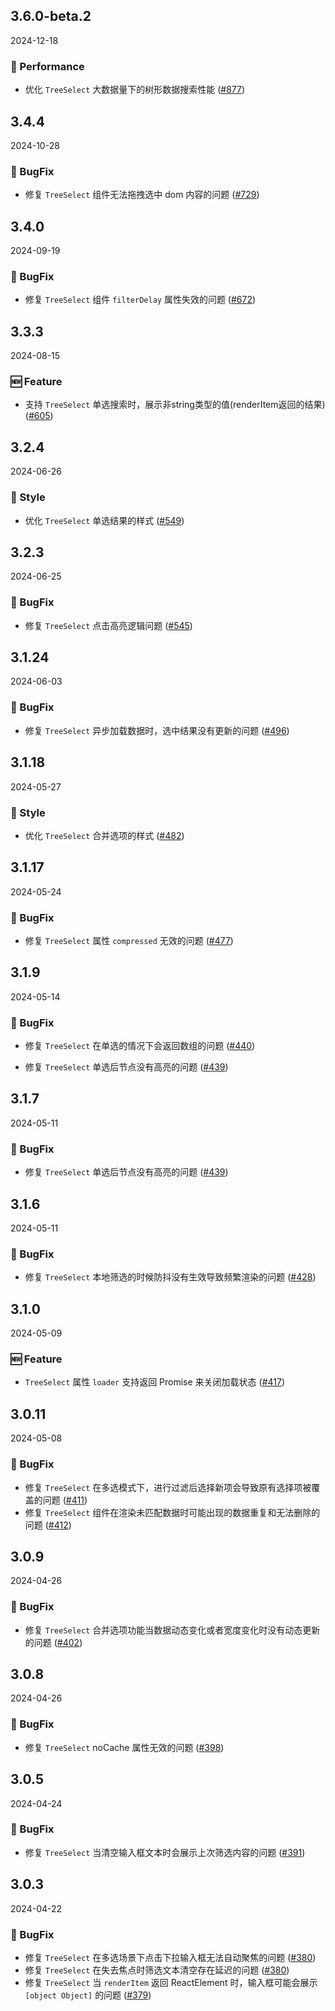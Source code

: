 ## 3.6.0-beta.2
2024-12-18

### 💎 Performance
- 优化 `TreeSelect` 大数据量下的树形数据搜索性能 ([#877](https://github.com/sheinsight/shineout-next/pull/877))


## 3.4.4
2024-10-28

### 🐞 BugFix
- 修复 `TreeSelect` 组件无法拖拽选中 dom 内容的问题 ([#729](https://github.com/sheinsight/shineout-next/pull/729))

## 3.4.0
2024-09-19

### 🐞 BugFix
- 修复 `TreeSelect` 组件 `filterDelay` 属性失效的问题 ([#672](https://github.com/sheinsight/shineout-next/pull/672))

## 3.3.3
2024-08-15

### 🆕 Feature
- 支持 `TreeSelect` 单选搜索时，展示非string类型的值(renderItem返回的结果) ([#605](https://github.com/sheinsight/shineout-next/pull/605))

## 3.2.4
2024-06-26
### 🐞 Style

- 优化 `TreeSelect` 单选结果的样式 ([#549](https://github.com/sheinsight/shineout-next/pull/549))

## 3.2.3
2024-06-25
### 🐞 BugFix

- 修复  `TreeSelect`  点击高亮逻辑问题 ([#545](https://github.com/sheinsight/shineout-next/pull/545))

## 3.1.24
2024-06-03
### 🐞 BugFix

- 修复  `TreeSelect`  异步加载数据时，选中结果没有更新的问题 ([#496](https://github.com/sheinsight/shineout-next/pull/496))


## 3.1.18
2024-05-27

### 💅 Style

- 优化 `TreeSelect` 合并选项的样式 ([#482](https://github.com/sheinsight/shineout-next/pull/482))

## 3.1.17
2024-05-24

### 🐞 BugFix

- 修复 `TreeSelect` 属性  `compressed` 无效的问题 ([#477](https://github.com/sheinsight/shineout-next/pull/477))

## 3.1.9
2024-05-14

### 🐞 BugFix

- 修复 `TreeSelect` 在单选的情况下会返回数组的问题 ([#440](https://github.com/sheinsight/shineout-next/pull/440))

- 修复 `TreeSelect` 单选后节点没有高亮的问题  ([#439](https://github.com/sheinsight/shineout-next/pull/439))


## 3.1.7
2024-05-11

### 🐞 BugFix

- 修复 `TreeSelect` 单选后节点没有高亮的问题 ([#439](https://github.com/sheinsight/shineout-next/pull/439))

## 3.1.6
2024-05-11

### 🐞 BugFix

- 修复 `TreeSelect` 本地筛选的时候防抖没有生效导致频繁渲染的问题 ([#428](https://github.com/sheinsight/shineout-next/pull/428))

## 3.1.0
2024-05-09

### 🆕 Feature
- `TreeSelect` 属性 `loader` 支持返回 Promise 来关闭加载状态 ([#417](https://github.com/sheinsight/shineout-next/pull/417))


## 3.0.11
2024-05-08

### 🐞 BugFix

- 修复 `TreeSelect` 在多选模式下，进行过滤后选择新项会导致原有选择项被覆盖的问题 ([#411](https://github.com/sheinsight/shineout-next/pull/411))
- 修复 `TreeSelect` 组件在渲染未匹配数据时可能出现的数据重复和无法删除的问题 ([#412](https://github.com/sheinsight/shineout-next/pull/412))



## 3.0.9
2024-04-26

### 🐞 BugFix

- 修复 `TreeSelect` 合并选项功能当数据动态变化或者宽度变化时没有动态更新的问题 ([#402](https://github.com/sheinsight/shineout-next/pull/402))

## 3.0.8
2024-04-26

### 🐞 BugFix

- 修复 `TreeSelect` noCache 属性无效的问题 ([#398](https://github.com/sheinsight/shineout-next/pull/398))

## 3.0.5
2024-04-24

### 🐞 BugFix

- 修复 `TreeSelect` 当清空输入框文本时会展示上次筛选内容的问题 ([#391](https://github.com/sheinsight/shineout-next/pull/391))

## 3.0.3
2024-04-22

### 🐞 BugFix

- 修复 `TreeSelect` 在多选场景下点击下拉输入框无法自动聚焦的问题 ([#380](https://github.com/sheinsight/shineout-next/pull/380))
- 修复 `TreeSelect` 在失去焦点时筛选文本清空存在延迟的问题 ([#380](https://github.com/sheinsight/shineout-next/pull/380))
- 修复 `TreeSelect` 当 `renderItem` 返回 ReactElement 时，输入框可能会展示 `[object Object]` 的问题 ([#379](https://github.com/sheinsight/shineout-next/pull/379))
